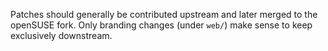 Patches should generally be contributed upstream and later merged to the openSUSE fork. Only branding changes (under `web/`) make sense to keep exclusively downstream.
